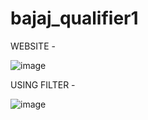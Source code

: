 # bajaj_qualifier1
 
WEBSITE - 

![image](https://github.com/Hardik959/bajaj_qualifier1_hardik_srivastava_RA2011003011114/assets/72294605/b2468083-a45d-48a9-be41-61db40cd0596)

USING FILTER -

![image](https://github.com/Hardik959/bajaj_qualifier1_hardik_srivastava_RA2011003011114/assets/72294605/fba427c0-d541-4018-b711-99ea586a148f)
